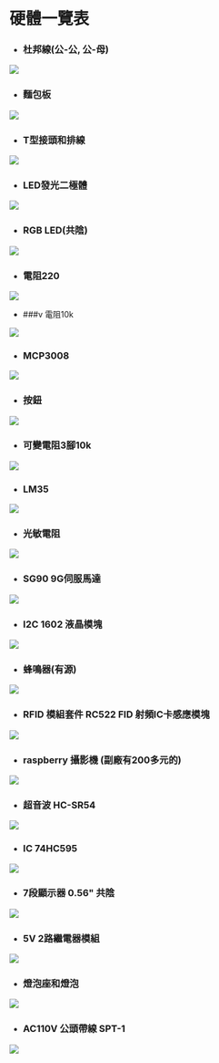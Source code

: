 # 硬體一覽表

- ### 杜邦線(公-公, 公-母)  

![](./images/SL1000.jpg)

- ### 麵包板  

![](./images/MDY25333-500x500.jpg)

- ### T型接頭和排線  

![](./images/t.jpg)

- ### LED發光二極體  

![](./images/led.jpg)

- ### RGB LED(共陰)  

![](./images/rbgled.jpg)

- ### 電阻220   

![](./images/220R.jpg)

- ###v 電阻10k  

![](./images/10K.jpg)

- ### MCP3008  

![](./images/MCP-3008.jpg)

- ### 按鈕   

![](./images/button.jpg)

- ### 可變電阻3腳10k  

![](./images/pic18.jpg)

- ### LM35   

![](./images/lm35.jpg)

- ### 光敏電阻  

![](./images/pic19.jpeg)

- ### SG90 9G伺服馬達  

![](./images/sg90.jpg)

- ### I2C 1602 液晶模塊  

![](./images/lcm1602.jpg)

- ### 蜂鳴器(有源) 

![](./images/buzzer.jpeg)

- ### RFID 模組套件 RC522 FID 射頻IC卡感應模塊 

![](./images/rc522.jpg)

- ### raspberry 攝影機  (副廠有200多元的)  
![](./images/camera.jpeg)

- ### 超音波 HC-SR54

![](./images/22015433394983_413.jpg)

- ### IC 74HC595

![](./images/860.jpg)

- ### 7段顯示器 0.56" 共陰

![](./images/0d58.jpg)

- ### 5V 2路繼電器模組

![](./images/IMG_0508.png)

- ### 燈泡座和燈泡

![](./images/IMG_0509.png)

- ### AC110V 公頭帶線 SPT-1

![](./images/IMG_0510.png)
